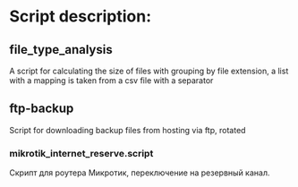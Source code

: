 # Script description:
## file_type_analysis 
A script for calculating the size of files with grouping by file extension, a list with a mapping is taken from a csv file with a separator

## ftp-backup
Script for downloading backup files from hosting via ftp, rotated

### mikrotik_internet_reserve.script
Скрипт для роутера Микротик, переключение на резервный канал.
